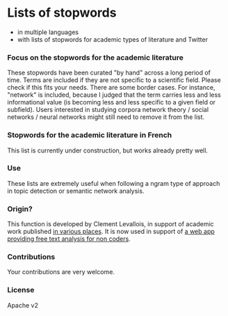 # Lists of stopwords
- in multiple languages  
- with lists of stopwords for academic types of literature and Twitter


### Focus on the stopwords for the academic literature
These stopwords have been curated "by hand" across a long period of time. Terms are included if they are not specific to a scientific field. Please check if this fits your needs. There are some border cases. For instance, "network" is included, because I judged that the term carries less and less informational value (is becoming less and less specific to a given field or subfield). Users interested in studying corpora network theory / social networks / neural networks might still need to remove it from the list.

### Stopwords for the academic literature in French
This list is currently under construction, but works already pretty well.

### Use
These lists are extremely useful when following a ngram type of approach in topic detection or semantic network analysis.

### Origin?
This function is developed by Clement Levallois, in support of academic work published [in various places](https://scholar.google.fr/citations?user=r0R0vekAAAAJ&hl=en). It is now used in support of [a web app providing free text analysis for non coders](https://nocodefunctions.com).

### Contributions
Your contributions are very welcome.

### License
Apache v2
